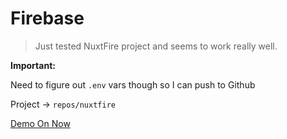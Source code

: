 # Firebase

> Just tested NuxtFire project and seems to work really well.

**Important:**

Need to figure out `.env` vars though so I can push to Github

Project -> `repos/nuxtfire`

[Demo On Now](https://nuxtfire.now.sh/admin)

